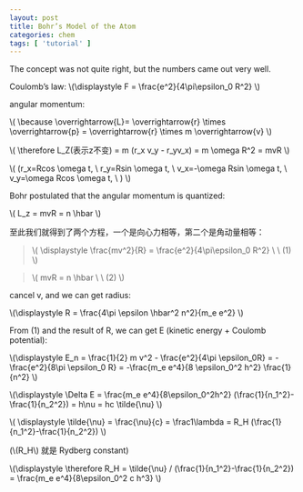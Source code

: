 ```yaml
---
layout: post
title: Bohr’s Model of the Atom
categories: chem
tags: [ 'tutorial' ]
---
```


The concept was not quite right, but the numbers came out very well.

Coulomb’s law: \\(\displaystyle F = \frac{e^2}{4\pi\epsilon_0 R^2} \\)

angular momentum:

\\(
\because \overrightarrow{L}= \overrightarrow{r} \times \overrightarrow{p} = \overrightarrow{r} \times m \overrightarrow{v} 
\\)

\\(
\therefore L_Z(表示z不变) = m (r_x v_y - r_yv_x) = m \omega R^2 = mvR
\\)

\\(
(r_x=Rcos \omega t, \ 
 r_y=Rsin \omega t, \ 
 v_x=-\omega Rsin \omega t, \ 
 v_y=\omega Rcos \omega t, \ 
 )
 \\)

 Bohr postulated that the angular momentum is quantized:

 \\(
L_z = mvR = n \hbar
 \\)

至此我们就得到了两个方程，一个是向心力相等，第二个是角动量相等：

>\\(
\displaystyle \frac{mv^2}{R} = \frac{e^2}{4\pi\epsilon_0 R^2} \ \ (1)
\\)

>\\(
mvR = n \hbar \ \ (2)
\\)

cancel v, and we can get radius:

\\(\displaystyle
R = \frac{4\pi \epsilon \hbar^2 n^2}{m_e e^2}
\\)

From (1) and the result of R, we can get E (kinetic energy + Coulomb potential):

\\(\displaystyle
E_n = \frac{1}{2} m v^2 - \frac{e^2}{4\pi \epsilon_0R} 
= -\frac{e^2}{8\pi \epsilon_0 R}
= -\frac{m_e e^4}{8 \epsilon_0^2 h^2} \frac{1}{n^2}
\\)

\\(\displaystyle
\Delta E = \frac{m_e e^4}{8\epsilon_0^2h^2} (\frac{1}{n_1^2}-\frac{1}{n_2^2}) = h\nu = hc \tilde{\nu}
\\)

\\( \displaystyle 
\tilde{\nu} = \frac{\nu}{c} = \frac1\lambda = R_H (\frac{1}{n_1^2}-\frac{1}{n_2^2})
\\)

(\\(R_H\\) 就是 Rydberg constant)


\\(\displaystyle
\therefore R_H = \tilde{\nu} / (\frac{1}{n_1^2}-\frac{1}{n_2^2}) = \frac{m_e e^4}{8\epsilon_0^2 c h^3}
\\)



